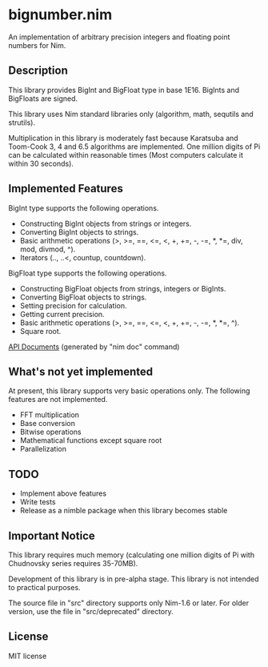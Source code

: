 # bignumber.nim

An implementation of arbitrary precision integers and floating point numbers for Nim.

## Description

This library provides BigInt and BigFloat type in base 1E16. BigInts and BigFloats are signed. 

This library uses Nim standard libraries only (algorithm, math, sequtils and strutils).

Multiplication in this library is moderately fast because Karatsuba and Toom-Cook 3, 4 and 6.5 algorithms are implemented. One million digits of Pi can be calculated within reasonable times (Most computers calculate it within 30 seconds).


## Implemented Features

BigInt type supports the following operations.

- Constructing BigInt objects from strings or integers.
- Converting BigInt objects to strings.
- Basic arithmetic operations (>, >=, ==, <=, <, +, +=, -, -=, *, *=, div, mod, divmod, ^).
- Iterators (.., ..<, countup, countdown).

BigFloat type supports the following operations.

- Constructing BigFloat objects from strings, integers or BigInts.
- Converting BigFloat objects to strings.
- Setting precision for calculation.
- Getting current precision.
- Basic arithmetic operations (>, >=, ==, <=, <, +, +=, -, -=, *, *=, ^).
- Square root.


[API Documents](https://ykoba1994.github.io/bignumber.nim/) (generated by "nim doc" command)


## What's not yet implemented

At present, this library supports very basic operations only. The following features are not implemented.

- FFT multiplication
- Base conversion
- Bitwise operations
- Mathematical functions except square root
- Parallelization


## TODO

- Implement above features
- Write tests
- Release as a nimble package when this library becomes stable 


## Important Notice

This library requires much memory (calculating one million digits of Pi with Chudnovsky series requires 35-70MB).

Development of this library is in pre-alpha stage. This library is not intended to practical purposes.

The source file in "src" directory supports only Nim-1.6 or later. For older version, use the file in "src/deprecated" directory.


## License

MIT license
